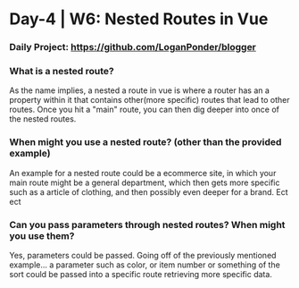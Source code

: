 # Day-4 | W6: Nested Routes in Vue

### Daily Project: https://github.com/LoganPonder/blogger

### What is a nested route?
As the name implies, a nested a route in vue is where a router has an a property within it that contains other(more specific) routes that lead to other routes. Once you hit a "main" route, you can then dig deeper into once of the nested routes.

### When might you use a nested route? (other than the provided example)
An example for a nested route could be a ecommerce site, in which your main route might be a general department, which then gets more specific such as a article of clothing, and then possibly even deeper for a brand. Ect ect 

### Can you pass parameters through nested routes? When might you use them?
Yes, parameters could be passed. Going off of the previously mentioned example... a parameter such as color, or item number or something of the sort could  be passed into a specific route retrieving more specific data.